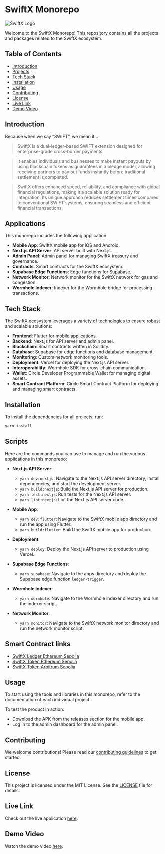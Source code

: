# SwiftX Monorepo
![SwiftX Logo](https://i.imgur.com/aFCddFa.png)

Welcome to the SwiftX Monorepo! This repository contains all the projects and packages related to the SwiftX ecosystem.

## Table of Contents

- [Introduction](#introduction)
- [Projects](#applications)
- [Tech Stack](#tech-stack)
- [Installation](#installation)
- [Usage](#usage)
- [Contributing](#contributing)
- [License](#license)
- [Live Link](#live-link)
- [Demo Video](#demo-video)

## Introduction

Because when we say “SWIFT”, we mean it…

> SwiftX is a dual-ledger-based SWIFT extension designed for enterprise-grade cross-border payments. 

> It enables individuals and businesses to make instant payouts by using blockchain tokens as guarantees in a pledge model, allowing receiving partners to pay out funds instantly before traditional settlement is completed. 

> SwiftX offers enhanced speed, reliability, and compliance with global financial regulations, making it a scalable solution ready for integration. Its unique approach reduces settlement times compared to conventional SWIFT systems, ensuring seamless and efficient financial transactions.

## Applications

This monorepo includes the following application:

- **Mobile App**: SwiftX mobile app for iOS and Android.
- **Next.js API Server**: API server built with Next.js.
- **Admin Panel**: Admin panel for managing SwiftX treasury and governance.
- **Contracts**: Smart contracts for the SwiftX ecosystem.
- **Supabase Edge Functions**: Edge functions for Supabase.
- **Network Monitor**: Network monitor for the SwiftX network for gas and congestion.
- **Wormhole Indexer**: Indexer for the Wormhole bridge for processing transactions.

## Tech Stack

The SwiftX ecosystem leverages a variety of technologies to ensure robust and scalable solutions:

- **Frontend**: Flutter for mobile applications.
- **Backend**: Next.js for API server and admin panel.
- **Blockchain**: Smart contracts written in Solidity.
- **Database**: Supabase for edge functions and database management.
- **Monitoring**: Custom network monitoring tools.
- **Deployment**: Vercel for deploying the Next.js API server.
- **Interoperability**: Wormhole SDK for cross-chain communication.
- **Wallet**: Circle Developer Programmable Wallet for managing digital assets.
- **Smart Contract Platform**: Circle Smart Contract Platform for deploying and managing smart contracts.

## Installation

To install the dependencies for all projects, run:

```bash
yarn install
```

## Scripts

Here are the commands you can use to manage and run the various applications in this monorepo:

- **Next.js API Server**:
    - `yarn dev:nextjs`: Navigate to the Next.js API server directory, install dependencies, and start the development server.
    - `yarn build:nextjs`: Build the Next.js API server for production.
    - `yarn test:nextjs`: Run tests for the Next.js API server.
    - `yarn lint:nextjs`: Lint the Next.js API server code.

- **Mobile App**:
    - `yarn dev:flutter`: Navigate to the SwiftX mobile app directory and run the app using Flutter.
    - `yarn build:flutter`: Build the SwiftX mobile app for production.

- **Deployment**:
    - `yarn deploy`: Deploy the Next.js API server to production using Vercel.

- **Supabase Edge Functions**:
    - `yarn supabase`: Navigate to the apps directory and deploy the Supabase edge function `ledger-trigger`.

- **Wormhole Indexer**:
    - `yarn wormhole`: Navigate to the Wormhole indexer directory and run the indexer script.

- **Network Monitor**:
    - `yarn monitor`: Navigate to the SwiftX network monitor directory and run the network monitor script.

## Smart Contract links
- [SwiftX Ledger Ethereum Sepolia](https://sepolia.etherscan.io/address/0x6a6da2f286e27bf8aabbfbfde3251dd02188c89d)
- [SwiftX Token Ethereum Sepolia](https://sepolia.etherscan.io/address/0x4648d6c6c3705d7bb85783d8f85570ba8a0ff23e)
- [SwiftX Token Arbitrum Sepolia](https://sepolia.arbiscan.io/address/0xa88e420bba06379bd7872939ff510e2e3ea62f4a)

## Usage

To start using the tools and libraries in this monorepo, refer to the documentation of each individual project.

To test the product in action:
- Download the APK from the releases section for the mobile app.
- Log in to the admin dashboard for the admin panel.

## Contributing

We welcome contributions! Please read our [contributing guidelines](CONTRIBUTING.md) to get started.

## License

This project is licensed under the MIT License. See the [LICENSE](LICENSE) file for details.

## Live Link

Check out the live application [here](https://swiftx.codedecoders.io).

## Demo Video

Watch the demo video [here](https://youtu.be/WQyCmmNygOc).

